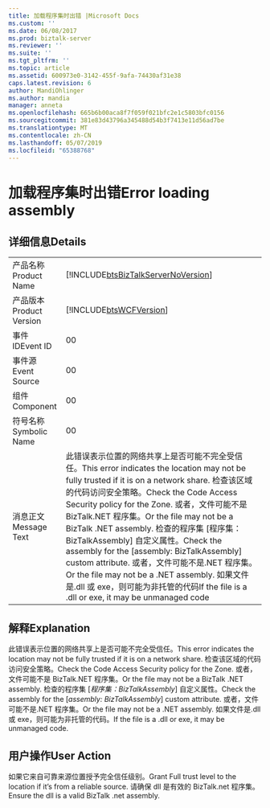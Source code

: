 ```yaml
---
title: 加载程序集时出错 |Microsoft Docs
ms.custom: ''
ms.date: 06/08/2017
ms.prod: biztalk-server
ms.reviewer: ''
ms.suite: ''
ms.tgt_pltfrm: ''
ms.topic: article
ms.assetid: 600973e0-3142-455f-9afa-74430af31e38
caps.latest.revision: 6
author: MandiOhlinger
ms.author: mandia
manager: anneta
ms.openlocfilehash: 665b6b00aca8f7f059f021bfc2e1c5803bfc0156
ms.sourcegitcommit: 381e83d43796a345488d54b3f7413e11d56ad7be
ms.translationtype: MT
ms.contentlocale: zh-CN
ms.lasthandoff: 05/07/2019
ms.locfileid: "65388768"
---
```

# <a name="error-loading-assembly"></a><span data-ttu-id="af369-102">加载程序集时出错</span><span class="sxs-lookup"><span data-stu-id="af369-102">Error loading assembly</span></span>
## <a name="details"></a><span data-ttu-id="af369-103">详细信息</span><span class="sxs-lookup"><span data-stu-id="af369-103">Details</span></span>  
  
|                 |                                                                                                                                                                                                                                                                                                                                                                      |
|-----------------|----------------------------------------------------------------------------------------------------------------------------------------------------------------------------------------------------------------------------------------------------------------------------------------------------------------------------------------------------------------------|
|  <span data-ttu-id="af369-104">产品名称</span><span class="sxs-lookup"><span data-stu-id="af369-104">Product Name</span></span>   |                                                                                                                                          [!INCLUDE[btsBizTalkServerNoVersion](../includes/btsbiztalkservernoversion-md.md)]                                                                                                                                          |
| <span data-ttu-id="af369-105">产品版本</span><span class="sxs-lookup"><span data-stu-id="af369-105">Product Version</span></span> |                                                                                                                                                      [!INCLUDE[btsWCFVersion](../includes/btswcfversion-md.md)]                                                                                                                                                      |
|    <span data-ttu-id="af369-106">事件 ID</span><span class="sxs-lookup"><span data-stu-id="af369-106">Event ID</span></span>     |                                                                                                                                                                                  <span data-ttu-id="af369-107">0</span><span class="sxs-lookup"><span data-stu-id="af369-107">0</span></span>                                                                                                                                                                                   |
|  <span data-ttu-id="af369-108">事件源</span><span class="sxs-lookup"><span data-stu-id="af369-108">Event Source</span></span>   |                                                                                                                                                                                  <span data-ttu-id="af369-109">0</span><span class="sxs-lookup"><span data-stu-id="af369-109">0</span></span>                                                                                                                                                                                   |
|    <span data-ttu-id="af369-110">组件</span><span class="sxs-lookup"><span data-stu-id="af369-110">Component</span></span>    |                                                                                                                                                                                  <span data-ttu-id="af369-111">0</span><span class="sxs-lookup"><span data-stu-id="af369-111">0</span></span>                                                                                                                                                                                   |
|  <span data-ttu-id="af369-112">符号名称</span><span class="sxs-lookup"><span data-stu-id="af369-112">Symbolic Name</span></span>  |                                                                                                                                                                                  <span data-ttu-id="af369-113">0</span><span class="sxs-lookup"><span data-stu-id="af369-113">0</span></span>                                                                                                                                                                                   |
|  <span data-ttu-id="af369-114">消息正文</span><span class="sxs-lookup"><span data-stu-id="af369-114">Message Text</span></span>   | <span data-ttu-id="af369-115">此错误表示位置的网络共享上是否可能不完全受信任。</span><span class="sxs-lookup"><span data-stu-id="af369-115">This error indicates the location may not be fully trusted if it is on a network share.</span></span> <span data-ttu-id="af369-116">检查该区域的代码访问安全策略。</span><span class="sxs-lookup"><span data-stu-id="af369-116">Check the Code Access Security policy for the Zone.</span></span> <span data-ttu-id="af369-117">或者，文件可能不是 BizTalk.NET 程序集。</span><span class="sxs-lookup"><span data-stu-id="af369-117">Or the file may not be a BizTalk .NET assembly.</span></span> <span data-ttu-id="af369-118">检查的程序集 [程序集：BizTalkAssembly] 自定义属性。</span><span class="sxs-lookup"><span data-stu-id="af369-118">Check the assembly for the [assembly: BizTalkAssembly] custom attribute.</span></span> <span data-ttu-id="af369-119">或者，文件可能不是.NET 程序集。</span><span class="sxs-lookup"><span data-stu-id="af369-119">Or the file may not be a .NET assembly.</span></span> <span data-ttu-id="af369-120">如果文件是.dll 或 exe，则可能为非托管的代码</span><span class="sxs-lookup"><span data-stu-id="af369-120">If the file is a .dll or  exe, it may be unmanaged code</span></span> |
  
## <a name="explanation"></a><span data-ttu-id="af369-121">解释</span><span class="sxs-lookup"><span data-stu-id="af369-121">Explanation</span></span>  
 <span data-ttu-id="af369-122">此错误表示位置的网络共享上是否可能不完全受信任。</span><span class="sxs-lookup"><span data-stu-id="af369-122">This error indicates the location may not be fully trusted if it is on a network share.</span></span> <span data-ttu-id="af369-123">检查该区域的代码访问安全策略。</span><span class="sxs-lookup"><span data-stu-id="af369-123">Check the Code Access Security policy for the Zone.</span></span> <span data-ttu-id="af369-124">或者，文件可能不是 BizTalk.NET 程序集。</span><span class="sxs-lookup"><span data-stu-id="af369-124">Or the file may not be a BizTalk .NET assembly.</span></span> <span data-ttu-id="af369-125">检查的程序集 [*程序集：BizTalkAssembly*] 自定义属性。</span><span class="sxs-lookup"><span data-stu-id="af369-125">Check the assembly for the [*assembly: BizTalkAssembly*] custom attribute.</span></span> <span data-ttu-id="af369-126">或者，文件可能不是.NET 程序集。</span><span class="sxs-lookup"><span data-stu-id="af369-126">Or the file may not be a .NET assembly.</span></span> <span data-ttu-id="af369-127">如果文件是.dll 或 exe，则可能为非托管的代码。</span><span class="sxs-lookup"><span data-stu-id="af369-127">If the file is a .dll or  exe, it may be unmanaged code.</span></span>  
  
## <a name="user-action"></a><span data-ttu-id="af369-128">用户操作</span><span class="sxs-lookup"><span data-stu-id="af369-128">User Action</span></span>  
 <span data-ttu-id="af369-129">如果它来自可靠来源位置授予完全信任级别。</span><span class="sxs-lookup"><span data-stu-id="af369-129">Grant Full trust level to the location if it’s from a reliable source.</span></span>  <span data-ttu-id="af369-130">请确保 dll 是有效的 BizTalk.net 程序集。</span><span class="sxs-lookup"><span data-stu-id="af369-130">Ensure the dll is a valid BizTalk .net assembly.</span></span>